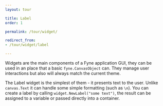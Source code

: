 ```yaml
---
layout: tour

title: Label
order: 1

permalink: /tour/widget/

redirect_from:
- /tour/widget/label

---
```


Widgets are the main components of a Fyne application GUI, they can be
used in an place that a basic `fyne.CanvasObject` can. They manage user
interactions but also will always match the current theme.

The Label widget is the simplest of them - it presents text to the user.
Unlike `canvas.Text` it can handle some simple formatting (such as `\n`).
You can create a label by calling `widget.NewLabel("some text")`, the
result can be assigned to a variable or passed directly into a container.
